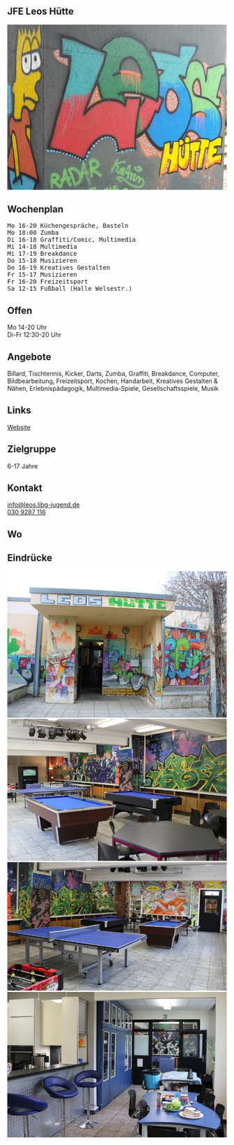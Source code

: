 ## JFE Leos Hütte
<img id="topmedia" src="images/Leos_Huette/1.jpg" />

## Wochenplan
<pre id="weeklyschedule">
Mo 16-20 Küchengespräche, Basteln
Mo 18:00 Zumba
Di 16-18 Graffiti/Comic, Multimedia
Mi 14-18 Multimedia
Mi 17-19 Breakdance
Do 15-18 Musizieren 
Do 16-19 Kreatives Gestalten
Fr 15-17 Musizieren
Fr 16-20 Freizeitsport 
Sa 12-15 Fußball (Halle Welsestr.)
</pre>

## Offen
Mo 14-20 Uhr<br>
Di-Fr 12:30-20 Uhr

## Angebote
<p id="activities">
Billard, Tischtennis, Kicker, Darts, Zumba, Graffiti, Breakdance, Computer, Bildbearbeitung, Freizeitsport, Kochen, Handarbeit, Kreatives Gestalten & Nähen, Erlebnispädagogik, Multimedia-Spiele, Gesellschaftsspiele, Musik                     
</p>

## Links
<a target="_blank" href="http://leos-huette.de/">Website</a>

## Zielgruppe
6-17 Jahre

## Kontakt
[info@leos.libg-jugend.de](mailto:info@leos.libg-jugend.de)<br>
<a href="tel:+49309287116">030 9287 116</a>
 

## Wo
<div id="gmap"></div>
<script>window.onload = showMap('Grevesmühlener Str. 43, 13059 Berlin', 0, 'gmap_mini')</script>

## Eindrücke
<div class="mediacontainer">
 <img src="images/Leos_Huette/2.JPG" />
 <img src="images/Leos_Huette/3.JPG" />
 <img src="images/Leos_Huette/5.JPG" />
 <img src="images/Leos_Huette/6.JPG" />
</div>

